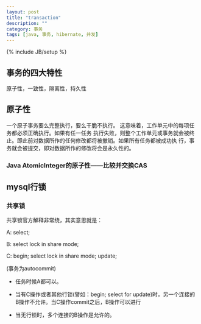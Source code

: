 ```yaml
---
layout: post
title: "transaction"
description: ""
category: 事务
tags: [java, 事务, hibernate, 并发]
---
```

{% include JB/setup %}

## 事务的四大特性

原子性，一致性，隔离性，持久性

## 原子性

一个原子事务要么完整执行，要么干脆不执行。 这意味着，工作单元中的每项任务都必须正确执行。如果有任一任务
执行失败，则整个工作单元或事务就会被终止。即此前对数据所作的任何修改都将被撤销。如果所有任务都被成功执
行，事务就会被提交，即对数据所作的修改将会是永久性的。

### Java AtomicInteger的原子性——比较并交换CAS

## mysql行锁

### 共享锁

共享锁官方解释非常绕，其实意思就是：

A: select;

B: select lock in share mode;

C: begin; select lock in share mode; update;

(事务为autocommit)

* 任务时候A都可以。

* 当有C操作或者其他行锁(譬如：begin; select for update)时，另一个连接的B操作不允许。当C操作commit之后，B操作可以进行

* 当无行锁时，多个连接的B操作是允许的。